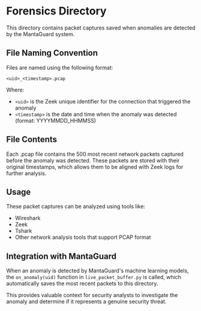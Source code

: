 # Forensics Directory

This directory contains packet captures saved when anomalies are detected by the MantaGuard system.

## File Naming Convention

Files are named using the following format:
```
<uid>_<timestamp>.pcap
```

Where:
- `<uid>` is the Zeek unique identifier for the connection that triggered the anomaly
- `<timestamp>` is the date and time when the anomaly was detected (format: YYYYMMDD_HHMMSS)

## File Contents

Each .pcap file contains the 500 most recent network packets captured before the anomaly was detected. These packets are stored with their original timestamps, which allows them to be aligned with Zeek logs for further analysis.

## Usage

These packet captures can be analyzed using tools like:
- Wireshark
- Zeek
- Tshark
- Other network analysis tools that support PCAP format

## Integration with MantaGuard

When an anomaly is detected by MantaGuard's machine learning models, the `on_anomaly(uid)` function in `live_packet_buffer.py` is called, which automatically saves the most recent packets to this directory.

This provides valuable context for security analysts to investigate the anomaly and determine if it represents a genuine security threat.